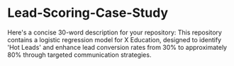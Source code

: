 # Lead-Scoring-Case-Study
 Here's a concise 30-word description for your repository:  This repository contains a logistic regression model for X Education, designed to identify 'Hot Leads' and enhance lead conversion rates from 30% to approximately 80% through targeted communication strategies.
